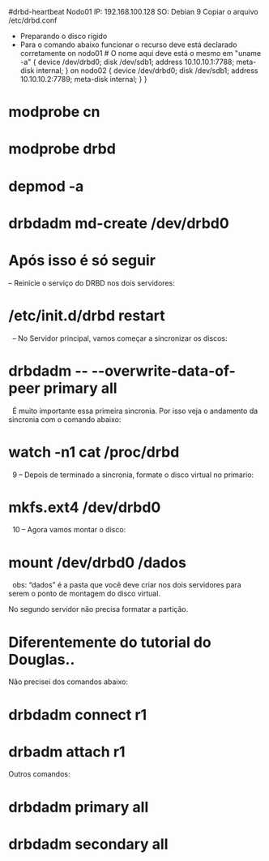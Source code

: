 #drbd-heartbeat
Nodo01
IP: 192.168.100.128
SO: Debian 9
Copiar o arquivo /etc/drbd.conf
- Preparando o disco rígido
- Para o comando abaixo funcionar o recurso deve está declarado corretamente
        on nodo01 # O nome aqui deve está o mesmo em "uname -a" {
                device /dev/drbd0;
                disk /dev/sdb1;
                address 10.10.10.1:7788;
                meta-disk internal;
        }
        on nodo02 {
                device /dev/drbd0;
                disk /dev/sdb1;
                address 10.10.10.2:7789;
                meta-disk internal;
        }
}
# modprobe cn
# modprobe drbd
# depmod -a 
# drbdadm md-create /dev/drbd0
# Após isso é só seguir 

– Reinicie o serviço do DRBD nos dois servidores:
# /etc/init.d/drbd restart
 
– No Servidor principal, vamos começar a sincronizar os discos:
# drbdadm -- --overwrite-data-of-peer primary all
 
É muito importante essa primeira sincronia. Por isso veja o andamento da sincronia com o comando abaixo:
# watch -n1 cat /proc/drbd
 
9 – Depois de terminado a sincronia, formate o disco virtual no primario:
# mkfs.ext4 /dev/drbd0
 
10 – Agora vamos montar o disco:
# mount /dev/drbd0 /dados
 
obs: “dados” é a pasta que você deve criar nos dois servidores para serem o ponto de montagem do disco virtual.

No segundo servidor não precisa formatar a partição.

# Diferentemente do tutorial do Douglas..
Nâo precisei dos comandos abaixo:
# drbdadm connect r1
# drbadm attach r1

Outros comandos:
# drbdadm primary all
# drbdadm secondary all
